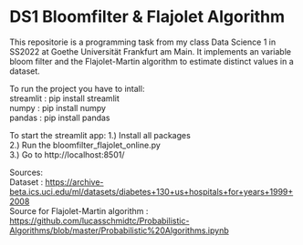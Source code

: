 # DS1 Bloomfilter & Flajolet Algorithm
This repositorie is a programming task from my class Data Science 1 in SS2022 at Goethe Universität Frankfurt am Main.
It implements an variable bloom filter and the Flajolet-Martin algorithm to estimate distinct values in a dataset.

To run the project you have to intall:  
streamlit : pip install streamlit  
numpy : pip install numpy   
pandas : pip install pandas  
  
To start the streamlit app:
1.) Install all packages  
2.) Run the bloomfilter_flajolet_online.py  
3.) Go to http://localhost:8501/  

Sources:  
Dataset : https://archive-beta.ics.uci.edu/ml/datasets/diabetes+130+us+hospitals+for+years+1999+2008  
Source for Flajolet-Martin algorithm : https://github.com/lucasschmidtc/Probabilistic-Algorithms/blob/master/Probabilistic%20Algorithms.ipynb
